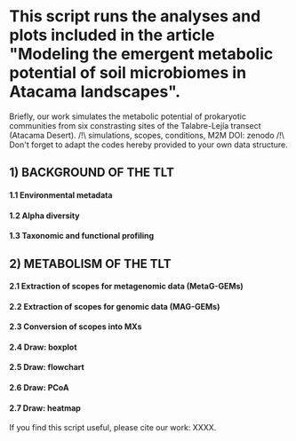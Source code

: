 # This script runs the analyses and plots included in the article "Modeling the emergent metabolic potential of soil microbiomes in Atacama landscapes".

Briefly, our work simulates the metabolic potential of prokaryotic communities from six constrasting sites of the Talabre-Lejía transect (Atacama Desert). 
/!\ simulations, scopes, conditions, M2M
DOI: zenodo
/!\ Don't forget to adapt the codes hereby provided to your own data structure. 

## 1) BACKGROUND OF THE TLT
####    1.1 Environmental metadata
####    1.2 Alpha diversity
####    1.3 Taxonomic and functional profiling
## 2) METABOLISM OF THE TLT
####    2.1 Extraction of scopes for metagenomic data (MetaG-GEMs)
####    2.2 Extraction of scopes for genomic data (MAG-GEMs)
####    2.3 Conversion of scopes into MXs
####    2.4 Draw: boxplot
####    2.5 Draw: flowchart
####    2.6 Draw: PCoA
####    2.7 Draw: heatmap

If you find this script useful, please cite our work: XXXX.

